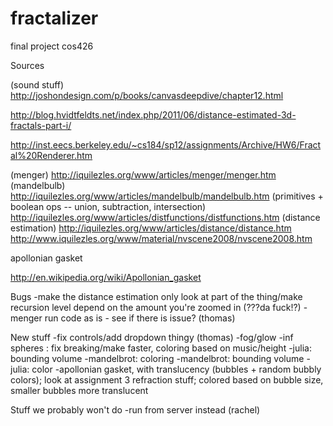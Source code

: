 # fractalizer
final project cos426


Sources

(sound stuff) http://joshondesign.com/p/books/canvasdeepdive/chapter12.html

http://blog.hvidtfeldts.net/index.php/2011/06/distance-estimated-3d-fractals-part-i/

http://inst.eecs.berkeley.edu/~cs184/sp12/assignments/Archive/HW6/Fractal%20Renderer.htm


(menger) http://iquilezles.org/www/articles/menger/menger.htm
(mandelbulb) http://iquilezles.org/www/articles/mandelbulb/mandelbulb.htm
(primitives + boolean ops -- union, subtraction, intersection) http://iquilezles.org/www/articles/distfunctions/distfunctions.htm
(distance estimation) http://iquilezles.org/www/articles/distance/distance.htm
http://www.iquilezles.org/www/material/nvscene2008/nvscene2008.htm

apollonian gasket

http://en.wikipedia.org/wiki/Apollonian_gasket

Bugs
-make the distance estimation only look at part of the thing/make recursion level depend on the amount you're zoomed in (???da fuck!?)
-menger run code as is - see if there is issue? (thomas)


New stuff
-fix controls/add dropdown thingy (thomas)
-fog/glow
-inf spheres : fix breaking/make faster, coloring based on music/height
-julia: bounding volume
-mandelbrot: coloring
-mandelbrot: bounding volume 
-julia: color
-apollonian gasket, with translucency (bubbles + random bubbly colors); look at assignment 3 refraction stuff; colored based on bubble size, smaller bubbles more translucent

Stuff we probably won't do
-run from server instead (rachel)